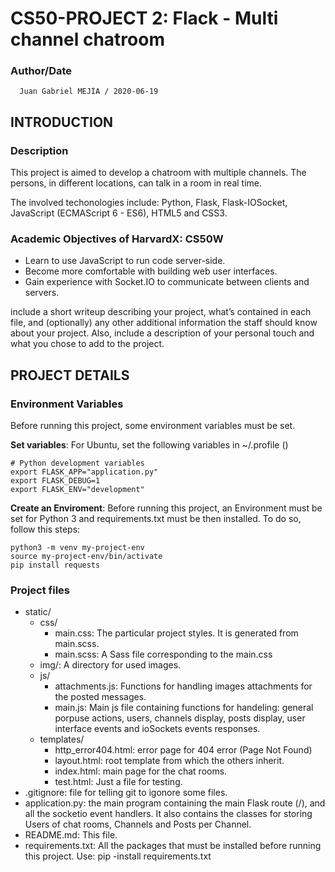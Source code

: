 # CS50-PROJECT 2: Flack - Multi channel chatroom

### Author/Date

      Juan Gabriel MEJÍA / 2020-06-19

## INTRODUCTION
### Description
This project is aimed to develop a chatroom with multiple channels. The persons, in different locations, can talk in a room in real time.

The involved techonologies include: Python, Flask, Flask-IOSocket, JavaScript (ECMAScript 6 - ES6), HTML5 and CSS3.

### Academic Objectives of HarvardX: CS50W
* Learn to use JavaScript to run code server-side.
* Become more comfortable with building web user interfaces.
* Gain experience with Socket.IO to communicate between clients and servers.

include a short writeup describing your project, what’s contained in each file, and (optionally) any other additional information the staff should know about your project. Also, include a description of your personal touch and what you chose to add to the project.

## PROJECT DETAILS
### Environment Variables
 Before running this project, some environment variables must be set.

 **Set variables**: For Ubuntu, set the following variables in ~/.profile ()

 	# Python development variables
	export FLASK_APP="application.py"
	export FLASK_DEBUG=1
	export FLASK_ENV="development"

**Create an Enviroment**: Before running this project, an Environment must be set for Python 3 and requirements.txt must be then installed. To do so, follow this steps:

	python3 -m venv my-project-env
	source my-project-env/bin/activate
	pip install requests

### Project files

* static/
  * css/
    * main.css: 	The particular project styles. It is generated from main.scss.
    * main.scss:  A Sass file corresponding to the main.css
  * img/:   A directory for used images.
  * js/
    * attachments.js: Functions for handling images attachments for the posted messages.
  	* main.js: Main js file containing functions for handeling: general porpuse actions, users, channels display, posts display, user interface events and ioSockets events responses.
  * templates/
    * http_error404.html: error page for 404 error (Page Not Found)
    * layout.html: root template from which the others inherit.
  	* index.html:  main page for the chat rooms.
    * test.html: Just a file for testing.
* .gitignore: file for telling git to igonore some files.
* application.py: the main program containing the main Flask route (/), and all the socketio event handlers. It also contains the classes for storing Users of chat rooms, Channels and Posts per Channel.  
* README.md: This file.
* requirements.txt: All the packages that must be installed before running this project. Use: pip -install requirements.txt
